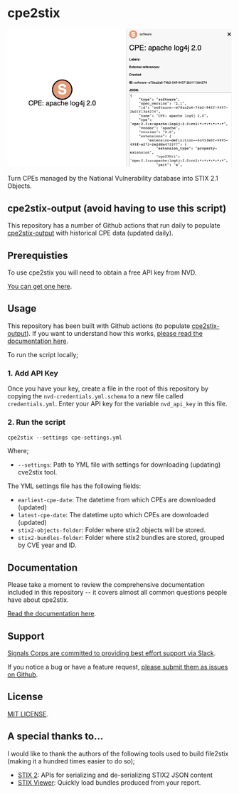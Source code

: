 # cpe2stix

![](/docs/assets/img/stix-cpe-graph.jpeg)

Turn CPEs managed by the National Vulnerability database into STIX 2.1 Objects.

## cpe2stix-output (avoid having to use this script)

This repository has a number of Github actions that run daily to populate [cpe2stix-output](https://github.com/signalscorps/cpe2stix-output) with historical CPE data (updated daily).

## Prerequisties

To use cpe2stix you will need to obtain a free API key from NVD.

[You can get one here](https://nvd.nist.gov/developers/start-here).

## Usage

This repository has been built with Github actions (to populate [cpe2stix-output](https://github.com/signalscorps/cpe2stix-output)). If you want to understand how this works, [please read the documentation here](/docs/github-actions).

To run the script locally;

### 1. Add API Key

Once you have your key, create a file in the root of this repository by copying the `nvd-credentials.yml.schema` to a new file called `credentials.yml`. Enter your API key for the variable `nvd_api_key` in this file.

### 2. Run the script

```shell
cpe2stix --settings cpe-settings.yml
```

Where;

* `--settings`: Path to YML file with settings for downloading (updating) cve2stix tool.

The YML settings file has the following fields:

* `earliest-cpe-date`: The datetime from which CPEs are downloaded (updated)
* `latest-cpe-date`: The datetime upto which CPEs are downloaded (updated)
* `stix2-objects-folder`: Folder where stix2 objects will be stored.
* `stix2-bundles-folder`: Folder where stix2 bundles are stored, grouped by CVE year and ID.


## Documentation

Please take a moment to review the comprehensive documentation included in this repository -- it covers almost all common questions people have about cpe2stix.

[Read the documentation here](https://signalscorps.github.io/cpe2stix/).

## Support

[Signals Corps are committed to providing best effort support via Slack](https://join.slack.com/t/signalscorps-public/shared_invite/zt-1exnc12ww-9RKR6aMgO57GmHcl156DAA).

If you notice a bug or have a feature request, [please submit them as issues on Github](https://github.com/signalscorps/cpe2stix/issues).

## License

[MIT LICENSE](/LICENSE).

## A special thanks to...

I would like to thank the authors of the following tools used to build file2stix (making it a hundred times easier to do so);

* [STIX 2](https://pypi.org/project/stix2/): APIs for serializing and de-serializing STIX2 JSON content
* [STIX Viewer](https://github.com/traut/stixview): Quickly load bundles produced from your report.
